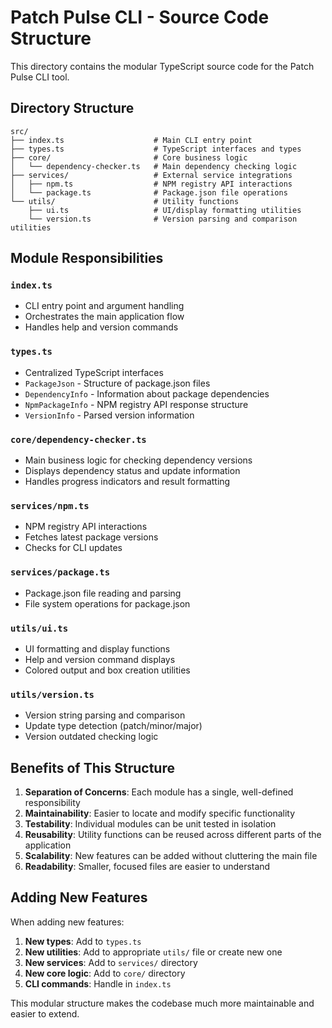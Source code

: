 # Patch Pulse CLI - Source Code Structure

This directory contains the modular TypeScript source code for the Patch Pulse CLI tool.

## Directory Structure

```
src/
├── index.ts                    # Main CLI entry point
├── types.ts                    # TypeScript interfaces and types
├── core/                       # Core business logic
│   └── dependency-checker.ts   # Main dependency checking logic
├── services/                   # External service integrations
│   ├── npm.ts                  # NPM registry API interactions
│   └── package.ts              # Package.json file operations
└── utils/                      # Utility functions
    ├── ui.ts                   # UI/display formatting utilities
    └── version.ts              # Version parsing and comparison utilities
```

## Module Responsibilities

### `index.ts`

- CLI entry point and argument handling
- Orchestrates the main application flow
- Handles help and version commands

### `types.ts`

- Centralized TypeScript interfaces
- `PackageJson` - Structure of package.json files
- `DependencyInfo` - Information about package dependencies
- `NpmPackageInfo` - NPM registry API response structure
- `VersionInfo` - Parsed version information

### `core/dependency-checker.ts`

- Main business logic for checking dependency versions
- Displays dependency status and update information
- Handles progress indicators and result formatting

### `services/npm.ts`

- NPM registry API interactions
- Fetches latest package versions
- Checks for CLI updates

### `services/package.ts`

- Package.json file reading and parsing
- File system operations for package.json

### `utils/ui.ts`

- UI formatting and display functions
- Help and version command displays
- Colored output and box creation utilities

### `utils/version.ts`

- Version string parsing and comparison
- Update type detection (patch/minor/major)
- Version outdated checking logic

## Benefits of This Structure

1. **Separation of Concerns**: Each module has a single, well-defined responsibility
2. **Maintainability**: Easier to locate and modify specific functionality
3. **Testability**: Individual modules can be unit tested in isolation
4. **Reusability**: Utility functions can be reused across different parts of the application
5. **Scalability**: New features can be added without cluttering the main file
6. **Readability**: Smaller, focused files are easier to understand

## Adding New Features

When adding new features:

1. **New types**: Add to `types.ts`
2. **New utilities**: Add to appropriate `utils/` file or create new one
3. **New services**: Add to `services/` directory
4. **New core logic**: Add to `core/` directory
5. **CLI commands**: Handle in `index.ts`

This modular structure makes the codebase much more maintainable and easier to extend.
